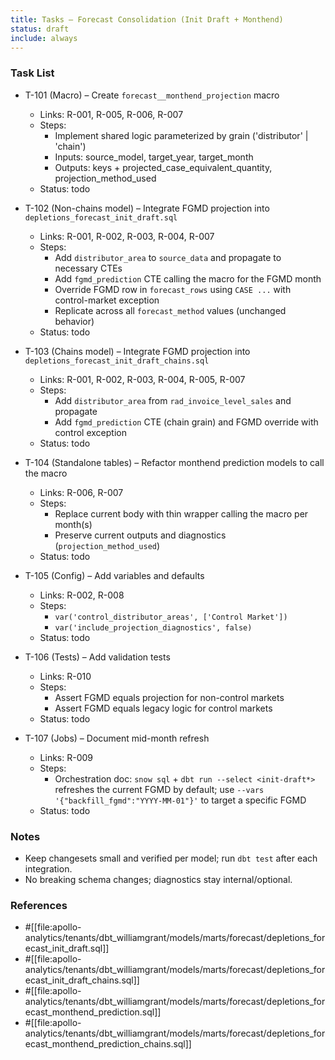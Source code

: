 ```yaml
---
title: Tasks – Forecast Consolidation (Init Draft + Monthend)
status: draft
include: always
---
```


### Task List
- T-101 (Macro) – Create `forecast__monthend_projection` macro
  - Links: R-001, R-005, R-006, R-007
  - Steps:
    - Implement shared logic parameterized by grain ('distributor' | 'chain')
    - Inputs: source_model, target_year, target_month
    - Outputs: keys + projected_case_equivalent_quantity, projection_method_used
  - Status: todo

- T-102 (Non-chains model) – Integrate FGMD projection into `depletions_forecast_init_draft.sql`
  - Links: R-001, R-002, R-003, R-004, R-007
  - Steps:
    - Add `distributor_area` to `source_data` and propagate to necessary CTEs
    - Add `fgmd_prediction` CTE calling the macro for the FGMD month
    - Override FGMD row in `forecast_rows` using `CASE ...` with control-market exception
    - Replicate across all `forecast_method` values (unchanged behavior)
  - Status: todo

- T-103 (Chains model) – Integrate FGMD projection into `depletions_forecast_init_draft_chains.sql`
  - Links: R-001, R-002, R-003, R-004, R-005, R-007
  - Steps:
    - Add `distributor_area` from `rad_invoice_level_sales` and propagate
    - Add `fgmd_prediction` CTE (chain grain) and FGMD override with control exception
  - Status: todo

- T-104 (Standalone tables) – Refactor monthend prediction models to call the macro
  - Links: R-006, R-007
  - Steps:
    - Replace current body with thin wrapper calling the macro per month(s)
    - Preserve current outputs and diagnostics (`projection_method_used`)
  - Status: todo

- T-105 (Config) – Add variables and defaults
  - Links: R-002, R-008
  - Steps:
    - `var('control_distributor_areas', ['Control Market'])`
    - `var('include_projection_diagnostics', false)`
  - Status: todo

- T-106 (Tests) – Add validation tests
  - Links: R-010
  - Steps:
    - Assert FGMD equals projection for non-control markets
    - Assert FGMD equals legacy logic for control markets
  - Status: todo

- T-107 (Jobs) – Document mid-month refresh
  - Links: R-009
  - Steps:
    - Orchestration doc: `snow sql` + `dbt run --select <init-draft*>` refreshes the current FGMD by default; use `--vars '{"backfill_fgmd":"YYYY-MM-01"}'` to target a specific FGMD
  - Status: todo

### Notes
- Keep changesets small and verified per model; run `dbt test` after each integration.
- No breaking schema changes; diagnostics stay internal/optional.

### References
- #[[file:apollo-analytics/tenants/dbt_williamgrant/models/marts/forecast/depletions_forecast_init_draft.sql]]
- #[[file:apollo-analytics/tenants/dbt_williamgrant/models/marts/forecast/depletions_forecast_init_draft_chains.sql]]
- #[[file:apollo-analytics/tenants/dbt_williamgrant/models/marts/forecast/depletions_forecast_monthend_prediction.sql]]
- #[[file:apollo-analytics/tenants/dbt_williamgrant/models/marts/forecast/depletions_forecast_monthend_prediction_chains.sql]]
